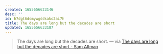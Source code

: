```yaml
---
created: 1655656623146
desc: ''
id: h7dgt6dcmywgddsakc2ai7h
title: The days are long but the decades are short
updated: 1655656633187
---
```

   
> The days are long but the decades are short. — via [The days are long but the decades are short - Sam Altman](https://blog.samaltman.com/the-days-are-long-but-the-decades-are-short)